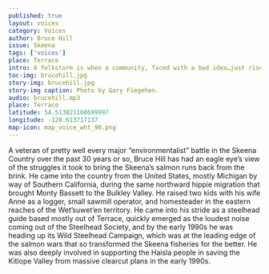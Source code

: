 ```yaml
---
published: true
layout: voices
category: Voices
author: Bruce Hill
issue: Skeena
tags: ['voices']
place: Terrace
intro: A folkstorm is when a community, faced with a bad idea…just rises up.”
toc-img: brucehill.jpg
story-img: brucehill.jpg
story-img caption: Photo by Gary Fiegehen.
audio: brucehill.mp3
place: Terrace
latitude: 54.513821160699997
longitude: -128.613717137
map-icon: map_voice_wht_90.png
---
```

A veteran of pretty well every major “environmentalist” battle in the Skeena Country over the past 30 years or so, Bruce Hill has had an eagle eye’s view of the struggles it took to bring the Skeena’s salmon runs back from the brink. He came into the country from the United States, mostly Michigan by way of Southern California, during the same northward hippie migration that brought Monty Bassett to the Bulkley Valley. He raised two kids with his wife Anne as a logger, small sawmill operator, and homesteader in the eastern reaches of the Wet’suwet’en territory. He came into his stride as a steelhead guide based mostly out of Terrace, quickly emerged as the loudest noise coming out of the Steelhead Society, and by the early 1990s he was heading up its Wild Steelhead Campaign, which was at the leading edge of the salmon wars that so transformed the Skeena fisheries for the better. He was also deeply involved in supporting the Haisla people in saving the Kitlope Valley from massive clearcut plans in the early 1990s.
